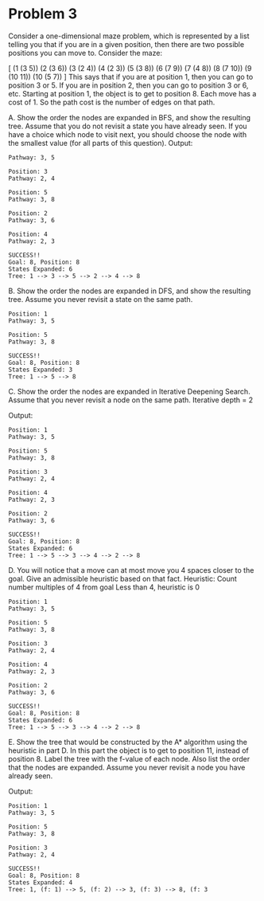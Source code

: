 # Problem 3 
Consider a one-dimensional maze problem, which is represented by a list
telling you that if you are in a given position, then there are two possible
positions you can move to.  Consider the maze:

[ (1 (3 5)) (2 (3 6)) (3 (2 4)) (4 (2 3)) (5 (3 8))
  (6 (7 9)) (7 (4 8)) (8 (7 10)) (9 (10 11)) (10 (5 7)) ]
This says that if you are at position 1, then you can go to position 3 or 5.
If you are in position 2, then you can go to position 3 or 6, etc.
Starting at position 1, the object is to get to position 8.  Each move has
a cost of 1.  So the path cost is the number of edges on that path.

A.  Show the order the nodes are expanded in BFS, and show the resulting
tree.  Assume that you do not revisit a state you have already seen.
If you have a choice which node to visit next, you should choose
the node with the smallest value (for all parts of this question).
Output:
```
Pathway: 3, 5

Position: 3
Pathway: 2, 4

Position: 5
Pathway: 3, 8

Position: 2
Pathway: 3, 6

Position: 4
Pathway: 2, 3

SUCCESS!!
Goal: 8, Position: 8
States Expanded: 6
Tree: 1 --> 3 --> 5 --> 2 --> 4 --> 8
```

B.  Show the order the nodes are expanded in DFS, and show the resulting tree.
Assume you never revisit a state on the same path.
```
Position: 1
Pathway: 3, 5

Position: 5
Pathway: 3, 8

SUCCESS!!
Goal: 8, Position: 8
States Expanded: 3
Tree: 1 --> 5 --> 8
```
C.  Show the order the nodes are expanded in Iterative Deepening Search.
Assume that you never revisit a node on the same path.
Iterative depth = 2

Output:
```
Position: 1
Pathway: 3, 5

Position: 5
Pathway: 3, 8

Position: 3
Pathway: 2, 4

Position: 4
Pathway: 2, 3

Position: 2
Pathway: 3, 6

SUCCESS!!
Goal: 8, Position: 8
States Expanded: 6
Tree: 1 --> 5 --> 3 --> 4 --> 2 --> 8
```
D.  You will notice that a move can at most move you 4 spaces closer to
the goal.  Give an admissible heuristic based on that fact.
Heuristic:
Count number multiples of 4 from goal
Less than 4, heuristic is 0

```
Position: 1
Pathway: 3, 5

Position: 5
Pathway: 3, 8

Position: 3
Pathway: 2, 4

Position: 4
Pathway: 2, 3

Position: 2
Pathway: 3, 6

SUCCESS!!
Goal: 8, Position: 8
States Expanded: 6
Tree: 1 --> 5 --> 3 --> 4 --> 2 --> 8
```

E.  Show the tree that would be constructed by the A* algorithm using the
heuristic in part D.  In this part the object is to get to position 11,
instead of position 8.  Label the tree with the f-value of each node.
Also list the order that the nodes are expanded.  Assume you never revisit
a node you have already seen.

Output:
```
Position: 1
Pathway: 3, 5

Position: 5
Pathway: 3, 8

Position: 3
Pathway: 2, 4

SUCCESS!!
Goal: 8, Position: 8
States Expanded: 4
Tree: 1, (f: 1) --> 5, (f: 2) --> 3, (f: 3) --> 8, (f: 3
```